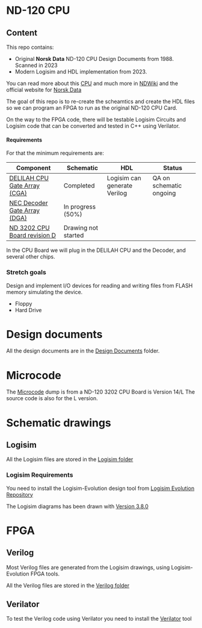 
# ND-120 CPU #

## Content ##

This repo contains:

* Original **Norsk Data** ND-120 CPU Design Documents from 1988. Scanned in 2023
* Modern Logisim and HDL implementation from 2023.

You can read more about this [CPU](https://www.ndwiki.org/wiki/3202) and much more in [NDWiki](https://www.ndwiki.org/) and the official website for [Norsk Data](http://sintran.com/)

The goal of this repo is to re-create the scheamtics and create the HDL files so we can program an FPGA to run as the original ND-120 CPU Card.

On the way to the FPGA code, there will be testable Logisim Circuits and Logisim code that can be converted and tested in C++ using Verilator.


#### Requirements ####

For that the minimum requirements are:

| Component                      | Schematic    |  HDL   | Status | 
|--------------------------------|--------------|--------|--------|
| [DELILAH CPU Gate Array (CGA)](DesignDocuments\DELILAH-CPU\readme.md) | Completed | Logisim can generate Verilog | QA on schematic ongoing |
| [NEC Decoder Gate Array (DGA)](DesignDocuments\DECODE-GateArray\readme.md) | In progress (50%) | 
| [ND 3202 CPU Board revision D](DesignDocuments/CPU-BOARD-3202/Readme.md) | Drawing not started | 

In the CPU Board we will plug in the DELILAH CPU and the Decoder, and several other chips. 


### Stretch goals ###

Design and implement I/O devices for reading and writing files from FLASH memory simulating the device.

* Floppy 
* Hard Drive



# Design documents

All the design documents are in the [Design Documents](DesignDocuments/Readme.md) folder.


# Microcode #

The [Microcode](Microcode/readme.md) dump is from a ND-120 3202 CPU Board is Version 14/L
The source code is also for the L version.

# Schematic drawings #

## Logisim ##

All the Logisim files are stored in the [Logisim folder](Logisim/readme.md)

### Logisim Requirements ###
You need to install the Logisim-Evolution design tool from [Logisim Evolution Repository](https://github.com/logisim-evolution/logisim-evolution)

The Logisim diagrams has been drawn with [Version 3.8.0](https://github.com/logisim-evolution/logisim-evolution/releases/tag/v3.8.0)

# FPGA #

## Verilog ##

Most Verilog files are generated from the Logisim drawings, using Logisim-Evolution FPGA tools.

All the Verilog files are stored in the [Verilog folder](Verilog/)


## Verilator ##

To test the Verilog code using Verilator you need to install the [Verilator](https://www.veripool.org/verilator/) tool



